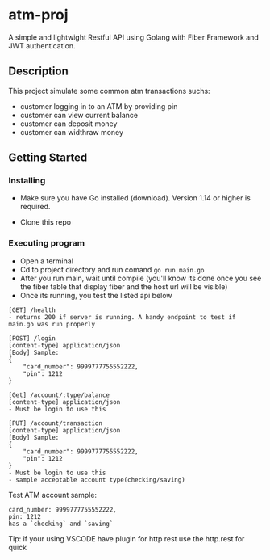 # atm-proj

A simple and lightwight Restful API using Golang with Fiber Framework and JWT authentication. 

## Description

This project simulate some common atm transactions suchs:
- customer logging in to an ATM by providing pin
- customer can view current balance
- customer can deposit money
- customer can widthraw money

## Getting Started

### Installing
* Make sure you have Go installed (download). Version 1.14 or higher is required.

* Clone this repo


### Executing program
* Open a terminal
* Cd to project directory and run comand ```go run main.go```
* After you run main, wait until compile (you'll know its done once you see the fiber table that display fiber and the host url will be visible)
* Once its running, you test the  listed api below
```
[GET] /health 
- returns 200 if server is running. A handy endpoint to test if main.go was run properly
```
```
[POST] /login 
[content-type] application/json
[Body] Sample:
{
    "card_number": 9999777755552222,
    "pin": 1212
}
```

```
[Get] /account/:type/balance 
[content-type] application/json
- Must be login to use this
```
```
[PUT] /account/transaction
[content-type] application/json
[Body] Sample:
{
    "card_number": 9999777755552222,
    "pin": 1212
}
- Must be login to use this
- sample acceptable account type(checking/saving)
```

Test ATM account sample: 
```
card_number: 9999777755552222,
pin: 1212
has a `checking` and `saving`  
```

Tip: if your using VSCODE have plugin for http rest use the http.rest for quick
